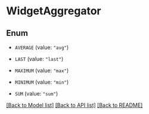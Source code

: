 # WidgetAggregator

## Enum


* `AVERAGE` (value: `"avg"`)

* `LAST` (value: `"last"`)

* `MAXIMUM` (value: `"max"`)

* `MINIMUM` (value: `"min"`)

* `SUM` (value: `"sum"`)


[[Back to Model list]](../README.md#documentation-for-models) [[Back to API list]](../README.md#documentation-for-api-endpoints) [[Back to README]](../README.md)


